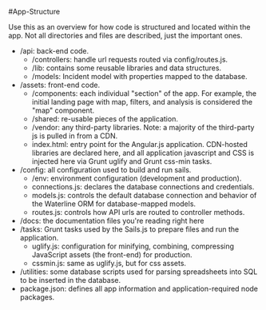 #App-Structure

Use this as an overview for how code is structured and located within the app. Not all directories and files are described, just the important ones.

- /api: back-end code.
    - /controllers: handle url requests routed via config/routes.js.
    - /lib: contains some reusable libraries and data structures.
    - /models: Incident model with properties mapped to the database.
- /assets: front-end code.
    - /components: each individual "section" of the app. For example, the initial landing page with map, filters, and analysis is considered the "map" component.
    - /shared: re-usable pieces of the application.
    - /vendor: any third-party libraries. Note: a majority of the third-party js is pulled in from a CDN.
    - index.html: entry point for the Angular.js application. CDN-hosted libraries are declared here, and all application javascript and CSS is injected here via Grunt uglify and Grunt css-min tasks.
- /config: all configuration used to build and run sails.
    - /env: environment configuration (development and production).
    - connections.js: declares the database connections and credentials.
    - models.js: controls the default database connection and behavior of the Waterline ORM for database-mapped models.
    - routes.js: controls how API urls are routed to controller methods.
- /docs: the documentation files you're reading right here
- /tasks: Grunt tasks used by the Sails.js to prepare files and run the application.
    - uglify.js: configuration for minifying, combining, compressing JavaScript assets (the front-end) for production.
    - cssmin.js: same as uglify.js, but for css assets.
- /utilities: some database scripts used for parsing spreadsheets into SQL to be inserted in the database.
- package.json: defines all app information and application-required node packages.
